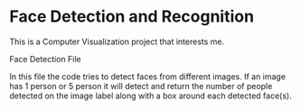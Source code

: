 # Face Detection and Recognition
 This is a Computer Visualization project that interests me.
<p> Face Detection File </p>
In this file the code tries to detect faces from different images. If an image has 1 person or 5 person it will detect and return the number of people detected on the image label along with a box around each detected face(s).

